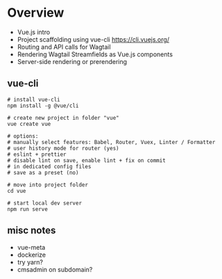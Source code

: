 # Overview
- Vue.js intro
- Project scaffolding using vue-cli https://cli.vuejs.org/
- Routing and API calls for Wagtail
- Rendering Wagtail Streamfields as Vue.js components
- Server-side rendering or prerendering

## vue-cli
```
# install vue-cli
npm install -g @vue/cli

# create new project in folder "vue"
vue create vue

# options:
# manually select features: Babel, Router, Vuex, Linter / Formatter
# user history mode for router (yes)
# eslint + prettier
# disable lint on save, enable lint + fix on commit
# in dedicated config files
# save as a preset (no)

# move into project folder
cd vue

# start local dev server
npm run serve
```

## misc notes
- vue-meta
- dockerize
- try yarn?
- cmsadmin on subdomain?
